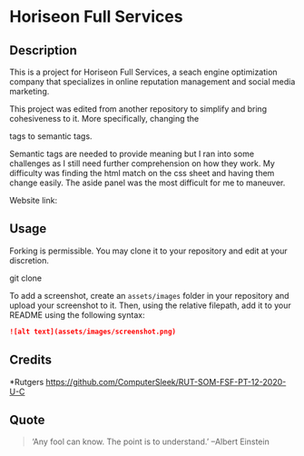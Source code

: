 # Horiseon Full Services

## Description 
 
This is a project for Horiseon Full Services, a seach engine optimization company that specializes in online reputation management and social media marketing.  

This project was edited from another repository to simplify and bring cohesiveness to it.  More specifically, changing the <div> tags to semantic tags.  

Semantic tags are needed to provide meaning but I ran into some challenges as I still need further comprehension on how they work.  My difficulty was finding the html match on the css sheet and having them change easily. The aside panel was the most difficult for me to maneuver.

Website link:

## Usage 

Forking is permissible.  You may clone it to your repository and edit at your discretion.  

git clone 

To add a screenshot, create an `assets/images` folder in your repository and upload your screenshot to it. Then, using the relative filepath, add it to your README using the following syntax:

```md
![alt text](assets/images/screenshot.png)
```

## Credits

*Rutgers
 https://github.com/ComputerSleek/RUT-SOM-FSF-PT-12-2020-U-C

## Quote
> ‘Any fool can know. The point is to understand.’ –Albert Einstein
